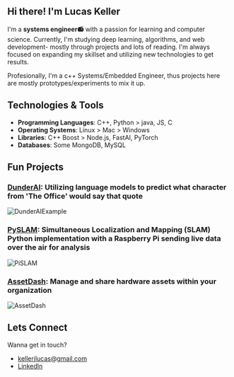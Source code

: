 ## Hi there! I'm Lucas Keller

I'm a **systems engineer📻** with a passion for learning and computer science. Currently, I'm studying deep learning, algorithms, and web development- mostly through projects and lots of reading. I'm always focused on expanding my skillset and utilizing new technologies to get results.

Profesionally, I'm a c++ Systems/Embedded Engineer, thus projects here are mostly prototypes/experiments to mix it up.

## Technologies & Tools
- **Programming Languages**: C++, Python > java, JS, C
- **Operating Systems**: Linux > Mac > Windows
- **Libraries**: C++ Boost > Node.js, FastAI, PyTorch
- **Databases**: Some MongoDB, MySQL

## Fun Projects
### [DunderAI](https://github.com/ljkeller/DunderQueryin): Utilizing language models to predict what character from 'The Office' would say that quote
![DunderAIExample](https://user-images.githubusercontent.com/44109284/227739179-99b635d8-35dd-41a4-9c03-1ee4588f0815.png)

### [PySLAM](https://github.com/ljkeller/PySlam): Simultaneous Localization and Mapping (SLAM) Python implementation with a Raspberry Pi sending live data over the air for analysis
![PiSLAM](https://user-images.githubusercontent.com/44109284/227739106-395a98ed-5f8d-4a81-9826-ae7ba09929e0.png)

### [AssetDash](https://github.com/ljkeller/AssetDash): Manage and share hardware assets within your organization
![AssetDash](https://user-images.githubusercontent.com/44109284/227739237-956f48e7-0cc0-4694-a1c8-9cbc4dcd2336.png)


## Lets Connect
Wanna get in touch?
- kellerjlucas@gmail.com
- [LinkedIn](https://www.linkedin.com/in/lucas-j-keller/)
